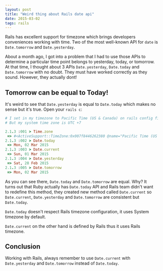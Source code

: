 ```yaml
---
layout: post
title: "Weird thing about Rails date api"
date: 2015-03-02
tags: rails
---
```


Rails has excellent support for timezone which brings developers conveniences working with time. Two of the most well-known API for `date` is `Date.tomorrow` and `Date.yesterday`.

About a month ago, I got into a problem that I had to use those APIs to determine a particular time point belongs to yesterday, today, or tomorrow. At that time, I thought about 3 APIs `Date.yesterday`, `Date.today` and `Date.tomorrow` with no doubt. They must have worked correctly as they sound. However, they actually dont!

## Tomorrow can be equal to Today!

It's weird to see that `Date.yesterday` is equal to `Date.today` which makes no sense but it's true. Open your `rails c`:

```ruby
# I set in my timezone to Pacific Time (US & Canada) on rails config file
# But my system time zone is UTC +7

2.1.3 :001 > Time.zone
 => #<ActiveSupport::TimeZone:0x007f8446262380 @name="Pacific Time (US & Canada)", @utc_offset=nil, @tzinfo=#<TZInfo::TimezoneProxy: America/Los_Angeles>, @current_period=nil>
2.1.3 :002 > Date.today
 => Mon, 02 Mar 2015
2.1.3 :003 > Date.current
 => Sun, 01 Mar 2015
2.1.3 :004 > Date.yesterday
 => Sat, 28 Feb 2015
2.1.3 :005 > Date.tomorrow
 => Mon, 02 Mar 2015
```

As you can see there, `Date.today` and `Date.tomorrow` are equal. Why? It turns out that Ruby actually has `Date.today` API and Rails team didn't want to redefine this method, they created new method called `Date.current` so `Date.current`, `Date.yesterday` and `Date.tomorrow` are consistent but `Date.today`.

`Date.today` doesn't respect Rails timezone configuration, it uses System timezone by default.

`Date.current` on the other hand is defined by Rails thus it uses Rails timezone.

## Conclusion

Working with Rails, always remember to use `Date.current` with `Date.yesterday` and `Date.tomorrow` instead of `Date.today`.

